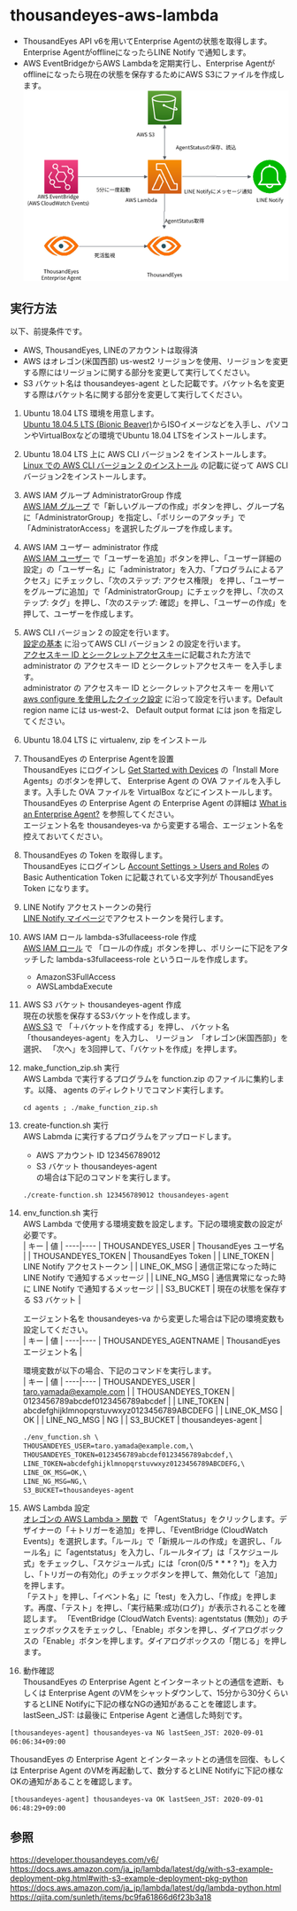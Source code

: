 # thousandeyes-aws-lambda
* ThousandEyes API v6を用いてEnterprise Agentの状態を取得します。Enterprise AgentがofflineになったらLINE Notify で通知します。  
* AWS EventBridgeからAWS Lambdaを定期実行し、Enterprise Agentがofflineになったら現在の状態を保存するためにAWS S3にファイルを作成します。  
![diagram](https://github.com/t-umeno/thousandeyes-aws-lambda/blob/master/diagram.png)

## 実行方法
以下、前提条件です。  
* AWS, ThousandEyes, LINEのアカウントは取得済  
* AWS はオレゴン(米国西部) us-west2 リージョンを使用、リージョンを変更する際にはリージョンに関する部分を変更して実行してください。  
* S3 バケット名は thousandeyes-agent とした記載です。バケット名を変更する際はバケット名に関する部分を変更して実行してください。  

1. Ubuntu 18.04 LTS 環境を用意します。  
[Ubuntu 18.04.5 LTS (Bionic Beaver)](https://releases.ubuntu.com/18.04.5/)からISOイメージなどを入手し、パソコンやVirtualBoxなどの環境でUbuntu 18.04 LTSをインストールします。

1. Ubuntu 18.04 LTS 上に AWS CLI バージョン2 をインストールします。  
[Linux での AWS CLI バージョン 2 のインストール](https://docs.aws.amazon.com/ja_jp/cli/latest/userguide/install-cliv2-linux.html) の記載に従って AWS CLI バージョン2をインストールします。

1. AWS IAM グループ AdministratorGroup 作成  
[AWS IAM グループ](https://console.aws.amazon.com/iam/home#/groups) で「新しいグループの作成」ボタンを押し、グループ名に「AdministratorGroup」を指定し、「ポリシーのアタッチ」で「AdministratorAccess」を選択したグループを作成します。

1. AWS IAM ユーザー administrator 作成  
[AWS IAM ユーザー](https://console.aws.amazon.com/iam/home#/users) で「ユーザーを追加」ボタンを押し、「ユーザー詳細の設定」の「ユーザー名」に「administrator」を入力、「プログラムによるアクセス」にチェックし、「次のステップ: アクセス権限」
を押し、「ユーザーをグループに追加」で「AdministratorGroup」にチェックを押し、「次のステップ: タグ」を押し、「次のステップ: 確認」を押し、「ユーザーの作成」を押して、ユーザーを作成します。

1. AWS CLI バージョン 2 の設定を行います。  
[設定の基本](https://docs.aws.amazon.com/ja_jp/cli/latest/userguide/cli-configure-quickstart.html) に沿ってAWS CLI バージョン 2 の設定を行います。  
[アクセスキー ID とシークレットアクセスキー](https://docs.aws.amazon.com/ja_jp/cli/latest/userguide/cli-configure-quickstart.html#cli-configure-quickstart-creds)に記載された方法で administrator の アクセスキー ID とシークレットアクセスキー を入手します。  
administrator の アクセスキー ID とシークレットアクセスキー を用いて[aws configure を使用したクイック設定](https://docs.aws.amazon.com/ja_jp/cli/latest/userguide/cli-configure-quickstart.html#cli-configure-quickstart-config) に沿って設定を行います。Default region name には us-west-2、 Default output format には json を指定してください。

1. Ubuntu 18.04 LTS に virtualenv, zip をインストール  

1. ThousandEyes の Enterprise Agentを設置  
ThousandEyes にログインし [Get Started with Devices](https://app.thousandeyes.com/settings/devices/) の「Install More Agents」のボタンを押して、 Enterprise Agent の OVA ファイルを入手します。入手した OVA ファイルを VirtualBox などにインストールします。  
ThousandEyes の Enterprise Agent の Enterprise Agent の詳細は [What is an Enterprise Agent?](https://success.thousandeyes.com/PublicArticlePage?articleIdParam=kA0E0000000CmnbKAC_What-is-an-Enterprise-Agent-1472236187506) を参照してください。  
エージェント名を thousandeyes-va から変更する場合、エージェント名を控えておいてください。  

1. ThousandEyes の Token を取得します。  
ThousandEyes にログインし [Account Settings > Users and Roles](https://app.thousandeyes.com/account-settings/users-roles/?section=profile) の Basic Authentication Token に記載されている文字列が ThousandEyes Token になります。  

1. LINE Notify アクセストークンの発行  
[LINE Notify マイページ](https://notify-bot.line.me/ja/)でアクセストークンを発行します。

1. AWS IAM ロール lambda-s3fullaceess-role 作成  
[AWS IAM ロール](https://console.aws.amazon.com/iam/home?#/roles) で
「ロールの作成」ボタンを押し、ポリシーに下記をアタッチした lambda-s3fullaceess-role というロールを作成します。
    * AmazonS3FullAccess  
    * AWSLambdaExecute  

1. AWS S3 バケット thousandeyes-agent 作成  
現在の状態を保存するS3バケットを作成します。  
[AWS S3](https://s3.console.aws.amazon.com/s3/home) で
「＋バケットを作成する」を押し、
バケット名 「thousandeyes-agent」を入力し、
リージョン　「オレゴン(米国西部)」を選択、
「次へ」を3回押して、「バケットを作成」を押します。

1. make_function_zip.sh 実行  
    AWS Lambda で実行するプログラムを function.zip のファイルに集約します。以降、 agents のディレクトリでコマンド実行します。
    ```
    cd agents ; ./make_function_zip.sh

    ```
1. create-function.sh 実行  
    AWS Labmda に実行するプログラムをアップロードします。
    * AWS アカウント ID 123456789012  
    * S3 バケット thousandeyes-agent  
    の場合は下記のコマンドを実行します。
    ```
    ./create-function.sh 123456789012 thousandeyes-agent

    ```

1. env_function.sh 実行  
    AWS Lambda で使用する環境変数を設定します。下記の環境変数の設定が必要です。  
    | キー | 値 |
    ----|----
    | THOUSANDEYES_USER | ThousandEyes ユーザ名 |
    | THOUSANDEYES_TOKEN | ThousandEyes Token |
    | LINE_TOKEN | LINE Notify アクセストークン |
    | LINE_OK_MSG | 通信正常になった時に LINE Notify で通知するメッセージ |
    | LINE_NG_MSG | 通信異常になった時に LINE Notify で通知するメッセージ |
    | S3_BUCKET | 現在の状態を保存する S3 バケット |
    
    エージェント名を thousandeyes-va から変更した場合は下記の環境変数も設定してください。  
    | キー | 値 |
    ----|----
    | THOUSANDEYES_AGENTNAME | ThousandEyes エージェント名 |
    
    環境変数が以下の場合、下記のコマンドを実行します。  
    | キー | 値 |
    ----|----
    | THOUSANDEYES_USER | taro.yamada@example.com |
    | THOUSANDEYES_TOKEN | 0123456789abcdef0123456789abcdef |
    | LINE_TOKEN | abcdefghijklmnopqrstuvwxyz0123456789ABCDEFG |
    | LINE_OK_MSG | OK |
    | LINE_NG_MSG | NG |
    | S3_BUCKET | thousandeyes-agent |
    ```
    ./env_function.sh \
    THOUSANDEYES_USER=taro.yamada@example.com,\
    THOUSANDEYES_TOKEN=0123456789abcdef0123456789abcdef,\
    LINE_TOKEN=abcdefghijklmnopqrstuvwxyz0123456789ABCDEFG,\
    LINE_OK_MSG=OK,\
    LINE_NG_MSG=NG,\
    S3_BUCKET=thousandeyes-agent
    ```
1. AWS Lambda 設定  
[オレゴンの AWS Lambda > 関数](https://us-west-2.console.aws.amazon.com/lambda/home?region=us-west-2#/functions) で 「AgentStatus」をクリックします。デザイナーの「＋トリガーを追加」を押し、「EventBridge (CloudWatch Events)」を選択します。「ルール」で「新規ルールの作成」を選択し、「ルール名」に「agentstatus」を入力し、「ルールタイプ」は「スケジュール式」をチェックし、「スケジュール式」には「cron(0/5 * * * ? *)」を入力し、「トリガーの有効化」のチェックボタンを押して、無効化して「追加」を押します。  
「テスト」を押し、「イベント名」に「test」を入力し、「作成」を押します。再度、「テスト」を押し、「実行結果:成功(ログ)」が表示されることを確認します。
「EventBridge (CloudWatch Events): agentstatus (無効)」のチェックボックスをチェックし、「Enable」ボタンを押し、ダイアログボックスの「Enable」ボタンを押します。ダイアログボックスの「閉じる」を押します。

1. 動作確認  
ThousandEyes の Enterprise Agent とインターネットとの通信を遮断、もしくは Enterprise Agent のVMをシャットダウンして、15分から30分くらいするとLINE Notifyに下記の様なNGの通知があることを確認します。lastSeen_JST: は最後に Entperise Agent と通信した時刻です。  
```
[thousandeyes-agent] thousandeyes-va NG lastSeen_JST: 2020-09-01 06:06:34+09:00
```
ThousandEyes の Enterprise Agent とインターネットとの通信を回復、もしくは Enterprise Agent のVMを再起動して、数分するとLINE Notifyに下記の様なOKの通知があることを確認します。  
```
[thousandeyes-agent] thousandeyes-va OK lastSeen_JST: 2020-09-01 06:48:29+09:00
```

## 参照
https://developer.thousandeyes.com/v6/  
https://docs.aws.amazon.com/ja_jp/lambda/latest/dg/with-s3-example-deployment-pkg.html#with-s3-example-deployment-pkg-python  
https://docs.aws.amazon.com/ja_jp/lambda/latest/dg/lambda-python.html  
https://qiita.com/sunleth/items/bc9fa61866d6f23b3a18  
